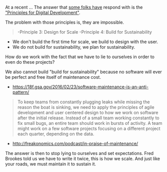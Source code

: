 
At a recent ... The answer that [some folks have](http://digitalimpactalliance.org/2732-2/)
 respond with is the ["Principles for Digital Development"](http://digitalprinciples.org/). 

The problem with those principles is, they are impossible.



> -Principle 3: Design for Scale
> -Principle 4: Build for Sustainability




- We don't build the first time for scale, we build to design with the user. 
- We do not build for sustainability, we plan for sustainability.

How do we work with the fact that we have to lie to ourselves in order to even do these projects?

We also cannot build "build for sustainability" because no software will ever be perfect and free itself of maintenance cost. 

- https://18f.gsa.gov/2016/02/23/software-maintenance-is-an-anti-pattern/

> To keep teams from constantly plugging leaks while missing the reason the boat is sinking, we need to apply the principles of agile development and user centered design to how we work on software after the initial release. Instead of a small team working constantly to fix small bugs, an entire team should work in bursts of activity. A team might work on a few software projects focusing on a different project each quarter, depending on the data.
- http://freakonomics.com/podcast/in-praise-of-maintenance/


The answer is then to stop lying to ourselves and set expectations. Fred Brookes told us we have to write it twice, this is how we scale. And just like your roads, we must maintain it to sustain it.
